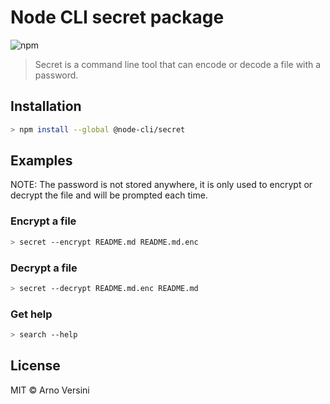 # Node CLI secret package

![npm](https://img.shields.io/npm/v/@node-cli/secret?label=version&logo=npm)

> Secret is a command line tool that can encode or decode a file with a password.

## Installation

```sh
> npm install --global @node-cli/secret
```

## Examples

NOTE: The password is not stored anywhere, it is only used to encrypt or decrypt the file and will be prompted each time.

### Encrypt a file

```sh
> secret --encrypt README.md README.md.enc
```

### Decrypt a file

```sh
> secret --decrypt README.md.enc README.md
```

### Get help

```sh
> search --help
```

## License

MIT © Arno Versini

